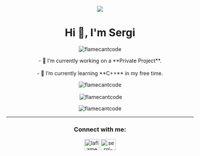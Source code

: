 <p align="center"><img align="center" src="https://avatars.githubusercontent.com/u/67187843?v=4"></p>

<h1 align="center">Hi 👋, I'm Sergi</h1>
<p align="center"> <img src="https://komarev.com/ghpvc/?username=devsergi&label=Profile%20views&color=0e75b6&style=flat" alt="flamecantcode" /> </p>

<div align="center">- 🔭 I’m currently working on a **Private Project**.</div><br>

<div align="center">- 🌱 I’m currently learning **C++** in my free time.</div>

<p align="center">
</p>

  
<p align="center"><img align="center" src="https://github-readme-stats.vercel.app/api/top-langs?username=flamecantcode&show_icons=true&locale=en&layout=compact" alt="flamecantcode" /></p>

<p align="center">&nbsp;<img align="center" src="https://github-readme-stats.vercel.app/api?username=flamecantcode&show_icons=true&locale=en" alt="flamecantcode" /></p>

<p align="center"><img align="center" src="https://github-readme-streak-stats.herokuapp.com/?user=flamecantcode&" alt="flamecantcode" /></p>

<hr>

<h3 align="center">Connect with me:</h3>
<p align="center"><a href="https://twitter.com/laflamedev" target="blank"><img align="center" src="https://raw.githubusercontent.com/rahuldkjain/github-profile-readme-generator/master/src/images/icons/Social/twitter.svg" alt="laflamedev" height="30" width="40" /></a> <a href="https://www.linkedin.com/in/sergi-c-26088721a" target="blank" align="center"><img align="center" src="https://raw.githubusercontent.com/rahuldkjain/github-profile-readme-generator/master/src/images/icons/Social/linked-in-alt.svg" alt="sergi-camps-26088721a" height="30" width="40" /></a></p><br>

